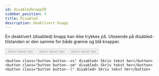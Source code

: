 ```yaml
---
id: disabledknappID
sidebar_position: 5
title: Disabled
description: Deaktivert knapp
---
```



En deaktivert (disabled) knapp kan ikke trykkes på. Utseende på disabled-tilstanden er den samme for både grønne og blå knapper. 

<button class="button button--xs" disabled>Skriv tekst her</button>
<button class="button button--sm" disabled>Skriv tekst her</button>
<button class="button button--l" disabled>Skriv tekst her</button>


```markup 
<button class="button button--xs" disabled> Skriv tekst her</button>
<button class="button button--sm" disabled> Skriv tekst her</button>
<button class="button button--l" disabled> Skriv tekst her</button>
```
